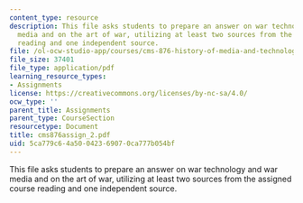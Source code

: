 ```yaml
---
content_type: resource
description: This file asks students to prepare an answer on war technology and war
  media and on the art of war, utilizing at least two sources from the assigned course
  reading and one independent source.
file: /ol-ocw-studio-app/courses/cms-876-history-of-media-and-technology-spring-2005/5ca779c64a50042369070ca777b054bf_cms876assign_2.pdf
file_size: 37401
file_type: application/pdf
learning_resource_types:
- Assignments
license: https://creativecommons.org/licenses/by-nc-sa/4.0/
ocw_type: ''
parent_title: Assignments
parent_type: CourseSection
resourcetype: Document
title: cms876assign_2.pdf
uid: 5ca779c6-4a50-0423-6907-0ca777b054bf
---
```

This file asks students to prepare an answer on war technology and war media and on the art of war, utilizing at least two sources from the assigned course reading and one independent source.